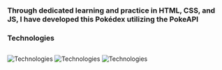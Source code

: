 ### Through dedicated learning and practice in HTML, CSS, and JS, I have developed this Pokédex utilizing the PokeAPI

### Technologies 
##
![Technologies](https://img.shields.io/badge/HTML5-E34F26?style=for-the-badge&logo=html5&logoColor=white) ![Technologies](https://img.shields.io/badge/CSS3-1572B6?style=for-the-badge&logo=css3&logoColor=white)
![Technologies](https://img.shields.io/badge/JavaScript-F7DF1E?style=for-the-badge&logo=javascript&logoColor=black)
